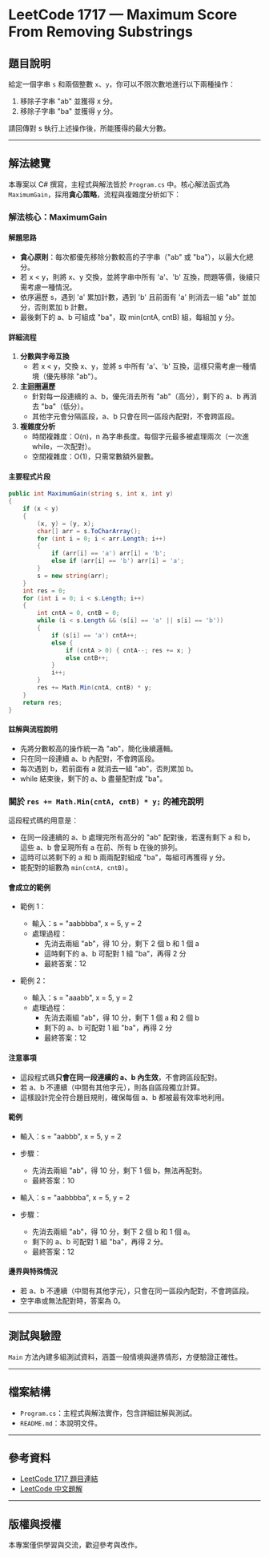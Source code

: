 # LeetCode 1717 — Maximum Score From Removing Substrings

## 題目說明

給定一個字串 `s` 和兩個整數 `x`、`y`，你可以不限次數地進行以下兩種操作：
1. 移除子字串 "ab" 並獲得 x 分。
2. 移除子字串 "ba" 並獲得 y 分。

請回傳對 s 執行上述操作後，所能獲得的最大分數。

---

## 解法總覽

本專案以 C# 撰寫，主程式與解法皆於 `Program.cs` 中。核心解法函式為 `MaximumGain`，採用**貪心策略**，流程與複雜度分析如下：

### 解法核心：MaximumGain

#### 解題思路

- **貪心原則**：每次都優先移除分數較高的子字串（"ab" 或 "ba"），以最大化總分。
- 若 x < y，則將 x、y 交換，並將字串中所有 'a'、'b' 互換，問題等價，後續只需考慮一種情況。
- 依序遍歷 s，遇到 'a' 累加計數，遇到 'b' 且前面有 'a' 則消去一組 "ab" 並加分，否則累加 b 計數。
- 最後剩下的 a、b 可組成 "ba"，取 min(cntA, cntB) 組，每組加 y 分。

#### 詳細流程

1. **分數與字母互換**
   - 若 x < y，交換 x、y，並將 s 中所有 'a'、'b' 互換，這樣只需考慮一種情境（優先移除 "ab"）。
2. **主迴圈遍歷**
   - 針對每一段連續的 a、b，優先消去所有 "ab"（高分），剩下的 a、b 再消去 "ba"（低分）。
   - 其他字元會分隔區段，a、b 只會在同一區段內配對，不會跨區段。
3. **複雜度分析**
   - 時間複雜度：O(n)，n 為字串長度。每個字元最多被處理兩次（一次進 while，一次配對）。
   - 空間複雜度：O(1)，只需常數額外變數。

#### 主要程式片段

```csharp
public int MaximumGain(string s, int x, int y)
{
    if (x < y)
    {
        (x, y) = (y, x);
        char[] arr = s.ToCharArray();
        for (int i = 0; i < arr.Length; i++)
        {
            if (arr[i] == 'a') arr[i] = 'b';
            else if (arr[i] == 'b') arr[i] = 'a';
        }
        s = new string(arr);
    }
    int res = 0;
    for (int i = 0; i < s.Length; i++)
    {
        int cntA = 0, cntB = 0;
        while (i < s.Length && (s[i] == 'a' || s[i] == 'b'))
        {
            if (s[i] == 'a') cntA++;
            else {
                if (cntA > 0) { cntA--; res += x; }
                else cntB++;
            }
            i++;
        }
        res += Math.Min(cntA, cntB) * y;
    }
    return res;
}
```

#### 註解與流程說明
- 先將分數較高的操作統一為 "ab"，簡化後續邏輯。
- 只在同一段連續 a、b 內配對，不會跨區段。
- 每次遇到 b，若前面有 a 就消去一組 "ab"，否則累加 b。
- while 結束後，剩下的 a、b 盡量配對成 "ba"。

### 關於 `res += Math.Min(cntA, cntB) * y;` 的補充說明

這段程式碼的用意是：
- 在同一段連續的 a、b 處理完所有高分的 "ab" 配對後，若還有剩下 a 和 b，這些 a、b 會呈現所有 a 在前、所有 b 在後的排列。
- 這時可以將剩下的 a 和 b 兩兩配對組成 "ba"，每組可再獲得 y 分。
- 能配對的組數為 `min(cntA, cntB)`。

#### 會成立的範例

- 範例 1：
  - 輸入：s = "aabbbba", x = 5, y = 2
  - 處理過程：
    - 先消去兩組 "ab"，得 10 分，剩下 2 個 b 和 1 個 a
    - 這時剩下的 a、b 可配對 1 組 "ba"，再得 2 分
    - 最終答案：12

- 範例 2：
  - 輸入：s = "aaabb", x = 5, y = 2
  - 處理過程：
    - 先消去兩組 "ab"，得 10 分，剩下 1 個 a 和 2 個 b
    - 剩下的 a、b 可配對 1 組 "ba"，再得 2 分
    - 最終答案：12

#### 注意事項
- 這段程式碼**只會在同一段連續的 a、b 內生效**，不會跨區段配對。
- 若 a、b 不連續（中間有其他字元），則各自區段獨立計算。
- 這樣設計完全符合題目規則，確保每個 a、b 都被最有效率地利用。

#### 範例

- 輸入：s = "aabbb", x = 5, y = 2
- 步驟：
  - 先消去兩組 "ab"，得 10 分，剩下 1 個 b，無法再配對。
  - 最終答案：10

- 輸入：s = "aabbbba", x = 5, y = 2
- 步驟：
  - 先消去兩組 "ab"，得 10 分，剩下 2 個 b 和 1 個 a。
  - 剩下的 a、b 可配對 1 組 "ba"，再得 2 分。
  - 最終答案：12

#### 邊界與特殊情況
- 若 a、b 不連續（中間有其他字元），只會在同一區段內配對，不會跨區段。
- 空字串或無法配對時，答案為 0。

---

## 測試與驗證

`Main` 方法內建多組測試資料，涵蓋一般情境與邊界情形，方便驗證正確性。

---

## 檔案結構

- `Program.cs`：主程式與解法實作，包含詳細註解與測試。
- `README.md`：本說明文件。

---

## 參考資料
- [LeetCode 1717 題目連結](https://leetcode.com/problems/maximum-score-from-removing-substrings/)
- [LeetCode 中文題解](https://leetcode.cn/problems/maximum-score-from-removing-substrings/)

---

## 版權與授權

本專案僅供學習與交流，歡迎參考與改作。
